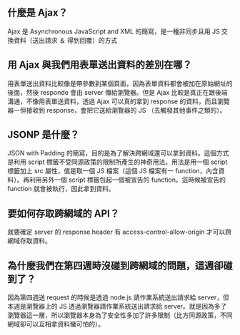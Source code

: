 ## 什麼是 Ajax？
Ajax 是 Asynchronous JavaScript and XML 的簡寫，是一種非同步且用 JS 交換資料（送出請求 ＆ 得到回覆）的方式

## 用 Ajax 與我們用表單送出資料的差別在哪？
用表單送出資料比較像是帶參數到某個頁面，因為表單資料都會被加在原始網址的後面，然後 responde 會由 server 傳給瀏覽器。但是 Ajax 比較是真正在跟後端溝通，不像用表單送資料，透過 Ajax 可以真的拿到 response 的資料，而且瀏覽器一但接收到 response，會把它送給瀏覽器的 JS （去觸發其他事件之類的）。

## JSONP 是什麼？
JSON with Padding 的簡寫，目的是為了解決跨網域還可以拿到資料。這個方式是利用 script 標籤不受同源政策的限制所產生的神奇用法。用法是用一個 script 標籤加上 src 屬性，值是取一個 JS 檔案（這個 JS 檔案有一 function，內含資料）。再利用另外一個 script 標籤包起一個被宣告的 function。這時候被宣告的 function 就會被執行，因此拿到資料。

## 要如何存取跨網域的 API？
就要確定 server 的 response.header 有 access-control-allow-origin 才可以跨網域存取資料。

## 為什麼我們在第四週時沒碰到跨網域的問題，這週卻碰到了？
因為第四週送 request 的時候是透過 node.js 請作業系統送出請求給 server，但本週是瀏覽器上的 JS 透過瀏覽器請作業系統送出請求給 server。就是因為多了瀏覽器這一層，所以瀏覽器本身為了安全性多加了許多限制（比方同源政策，不同網域卻可以互相拿資料蠻可怕的）。
